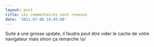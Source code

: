 ```yaml
---
layout: post
title: Les commentaires sont revenus
date: '2011-07-08 14:45:08'
---
```


Suite à une grosse update, il faudra peut être vider le cache de votre navigateur mais sinon ça remarche \o/